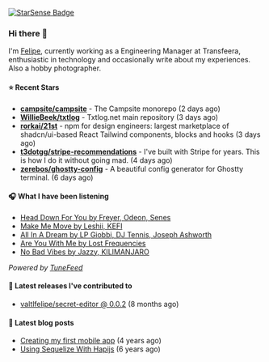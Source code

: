 <a href="https://starsense.app/developer-types" target="_blank"><img src="https://starsense.app/api/badge/?user=valtlfelipe" alt="StarSense Badge"></a>

### Hi there 👋

I'm [Felipe](https://felipevm.com), currently working as a Engineering Manager at Transfeera, enthusiastic in technology and occasionally write about my experiences. Also a hobby photographer.

#### ⭐ Recent Stars
- **[campsite/campsite](https://github.com/campsite/campsite)** - The Campsite monorepo (2 days ago)
- **[WillieBeek/txtlog](https://github.com/WillieBeek/txtlog)** - Txtlog.net main repository (3 days ago)
- **[rorkai/21st](https://github.com/rorkai/21st)** - npm for design engineers: largest marketplace of shadcn/ui-based React Tailwind components, blocks and hooks (3 days ago)
- **[t3dotgg/stripe-recommendations](https://github.com/t3dotgg/stripe-recommendations)** - I&#39;ve built with Stripe for years. This is how I do it without going mad. (4 days ago)
- **[zerebos/ghostty-config](https://github.com/zerebos/ghostty-config)** - A beautiful config generator for Ghostty terminal. (6 days ago)

#### 🎧 What I have been listening
- [Head Down For You by Freyer, Odeon, Senes](https://open.spotify.com/track/4Ty57TyhUNvVHQXsH5vrSD)
- [Make Me Move by Leshii, KEFI](https://open.spotify.com/track/09G5JWvI9UubMTE6yxgLo9)
- [All In A Dream by LP Giobbi, DJ Tennis, Joseph Ashworth](https://open.spotify.com/track/03jQHo0HFj5onzoexiaMPI)
- [Are You With Me by Lost Frequencies](https://open.spotify.com/track/4255amV4enzl28KAn16rUO)
- [No Bad Vibes by Jazzy, KILIMANJARO](https://open.spotify.com/track/0dgdDB39uUoC8WICmTE2U8)

_Powered by [TuneFeed](https://tunefeed.app?ref=valtlfelipe-gh-profile)_ 

#### 🚀 Latest releases I've contributed to


- [valtlfelipe/secret-editor @ 0.0.2](https://github.com/valtlfelipe/secret-editor/releases/tag/0.0.2) (8 months ago)

#### 📄 Latest blog posts
- [Creating my first mobile app](https://felipevm.com/posts/creating-my-first-mobile-app/) (4 years ago)
- [Using Sequelize With Hapijs](https://felipevm.com/posts/using-sequelize-with-hapijs/) (6 years ago)
